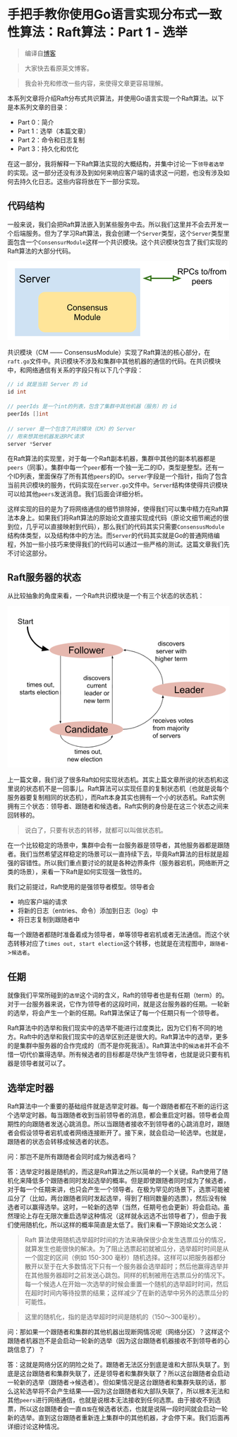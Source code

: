 # 手把手教你使用Go语言实现分布式一致性算法：Raft算法：Part 1 - 选举

> 编译自[博客](https://eli.thegreenplace.net/2020/implementing-raft-part-1-elections/)

> 大家快去看原英文博客。

> 我会补充和修改一些内容，来使得文章更容易理解。

本系列文章将介绍Raft分布式共识算法，并使用Go语言实现一个Raft算法。以下是本系列文章的目录：

* Part 0：简介
* Part 1：选举（本篇文章）
* Part 2：命令和日志复制
* Part 3：持久化和优化

在这一部分，我将解释一下Raft算法实现的大概结构，并集中讨论一下`领导者选举`的实现。这一部分还没有涉及到如何来响应客户端的请求这一问题，也没有涉及如何去持久化日志。这些内容将放在下一部分实现。

## 代码结构

一般来说，我们会把Raft算法嵌入到某些服务中去。所以我们这里并不会去开发一个后端服务。但为了学习Raft算法，我会创建一个`Server`类型，这个`Server`类型里面包含一个`ConsensurModule`这样一个共识模块。这个共识模块包含了我们实现的Raft算法的大部分代码。

![](server-cm-architecture.png)

共识模块（CM —— ConsensusModule）实现了Raft算法的核心部分，在`raft.go`文件中。共识模块不涉及和集群中其他机器的通信的代码。在共识模块中，和网络通信有关系的字段只有以下几个字段：

```go
// id 就是当前 Server 的 id
id int

// peerIds 是一个int的列表，包含了集群中其他机器（服务）的 id
peerIds []int

// server 是一个包含了共识模块（CM）的 Server
// 用来想其他机器发送RPC请求
server *Server
```

在Raft算法的实现里，对于每一个Raft副本机器，集群中其他的副本机器都是`peers`（同事）。集群中每一个`peer`都有一个独一无二的ID，类型是整型。还有一个ID列表，里面保存了所有其他`peers`的ID。`server`字段是一个指针，指向了包含当前共识模块的服务，代码实现在`server.go`文件中。`Server`结构体使得共识模块可以给其他`peers`发送消息。我们后面会详细分析。

这样实现的目的是为了将网络通信的细节排除掉，使得我们可以集中精力在Raft算法本身上。如果我们将Raft算法的原始论文直接实现成代码（原论文细节阐述的很到位，几乎可以直接映射到代码），那么我们的代码其实只需要`ConsensusModule`结构体类型，以及结构体中的方法。而`Server`的代码其实就是Go的普通网络编程，外加一些小技巧来使得我们的代码可以通过一些严格的测试。这篇文章我们先不讨论这部分。

## Raft服务器的状态

从比较抽象的角度来看，一个Raft共识模块是一个有三个状态的状态机：

![](raft-highlevel-state-machine.png)

上一篇文章，我们说了很多Raft如何实现状态机。其实上篇文章所说的状态机和这里说的状态机不是一回事儿。Raft算法可以实现任意的复制状态机（也就是说每个服务器要复制相同的状态机），而Raft本身其实也拥有一个小的状态机。Raft实例拥有三个状态：领导者、跟随者和候选者。Raft实例的身份是在这三个状态之间来回转移的。

>说白了，只要有状态的转移，就都可以叫做状态机。

在一个比较稳定的场景中，集群中会有一台服务器是领导者，其他服务器都是跟随者。我们当然希望这样稳定的场景可以一直持续下去，毕竟Raft算法的目标就是超强的容错性。所以我们重点要讨论的就是各种边界条件（服务器宕机，网络断开之类的场景），来看一下Raft是如何实现强一致性的。

我们之前提过，Raft使用的是强领导者模型。领导者会

* 响应客户端的请求
* 将新的日志（entries、命令）添加到日志（log）中
* 将日志复制到跟随者中

每一个跟随者都随时准备着成为领导者，单等领导者宕机或者无法通信。而这个状态转移对应了`times out, start election`这个转移，也就是在流程图中，`跟随者`->`候选者`。

## 任期

就像我们平常所碰到的`选举`这个词的含义，Raft的领导者也是有任期（term）的。对于一台服务器来说，它作为领导者的这段时间，就是这台服务器的任期。一轮新的选举，将会产生一个新的任期。Raft算法保证了每一个任期只有一个领导者。

Raft算法中的选举和我们现实中的选举不能进行过度类比，因为它们有不同的地方。Raft中的选举和我们现实中的选举区别还是很大的。Raft算法中的选举，更多的是集群中服务器的合作完成的（而不是你死我活）。Raft算法中的`候选者`并不会不惜一切代价赢得选举。所有候选者的目标都是尽快产生领导者，也就是说只要有机器是领导者就可以了。

## 选举定时器

Raft算法中一个重要的基础组件就是选举定时器。每一个跟随者都在不断的运行这个选举定时器。每当跟随者收到当前领导者的消息，都会重启定时器。领导者会周期性的向跟随者发送心跳消息。所以当跟随者接收不到领导者的心跳消息时，跟随者会假设领导者宕机或者网络连接断开了。接下来，就会启动一轮选举。也就是，跟随者的状态会转移成候选者的状态。

问：那岂不是所有跟随者会同时成为候选者吗？

答：选举定时器是随机的，而这是Raft算法之所以简单的一个关键。Raft使用了随机化来降低多个跟随者同时发起选举的概率。但是即使跟随者同时成为了候选者，对于每一个任期来讲，也只会产生一个领导者。在极为罕见的场景下，选票可能被瓜分了（比如，两台跟随者同时发起选举，得到了相同数量的选票），然后没有候选者可以赢得选举。这时，一轮新的选举（当然，任期号也会更新）将会启动。虽然理论上存在无限次重启选举这种情况（这样就永远选不出领导者了），但由于我们使用随机化，所以这样的概率简直是太低了。我们来看一下原始论文怎么说：

>Raft 算法使用随机选举超时时间的方法来确保很少会发生选票瓜分的情况，就算发生也能很快的解决。为了阻止选票起初就被瓜分，选举超时时间是从一个固定的区间（例如 150-300 毫秒）随机选择。这样可以把服务器都分散开以至于在大多数情况下只有一个服务器会选举超时；然后他赢得选举并在其他服务器超时之前发送心跳包。同样的机制被用在选票瓜分的情况下。每一个候选人在开始一次选举的时候会重置一个随机的选举超时时间，然后在超时时间内等待投票的结果；这样减少了在新的选举中另外的选票瓜分的可能性。

>这里的随机化，指的是选举超时时间是随机的（150～300毫秒）。

问：那如果一个跟随者和集群的其他机器出现断网情况呢（网络分区）？这样这个跟随者机器岂不是会启动一轮新的选举（因为这台跟随者机器接收不到领导者的心跳信息了）？

答：这就是网络分区的阴险之处了。跟随者无法区分到底是谁和大部队失联了。到底是这台跟随者和集群失联了，还是领导者和集群失联了？所以这台跟随者会启动一轮新的选举（跟随者->候选者）。但如果情况是这台跟随者和集群失联的话，那么这轮选举将不会产生结果——因为这台跟随者和大部队失联了，所以根本无法和其他`peers`进行网络通信，也就是说根本无法接收到任何选票。由于接收不到选票，所以这台跟随者会一直`自旋`在候选者状态，也就是说隔一段时间就会启动一轮新的选举。直到这台跟随者重新连上集群中的其他机器，才会停下来。我们后面再详细讨论这种情况。